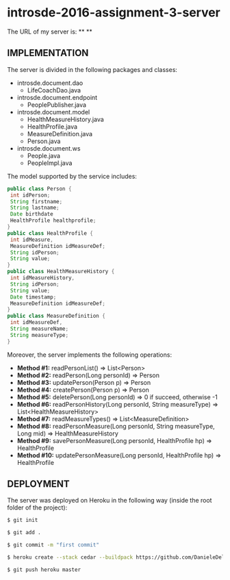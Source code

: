 # introsde-2016-assignment-3-server

The URL of my server is: ** **

## IMPLEMENTATION
The server is divided in the following packages and classes:

* introsde.document.dao
  * LifeCoachDao.java
* introsde.document.endpoint
  * PeoplePublisher.java
* introsde.document.model
  * HealthMeasureHistory.java
  * HealthProfile.java
  * MeasureDefinition.java
  * Person.java
* introsde.document.ws
  * People.java
  * PeopleImpl.java
  
The model supported by the service includes:
```java
public class Person {
 int idPerson;
 String firstname;
 String lastname;
 Date birthdate
 HealthProfile healthprofile;
}
public class HealthProfile {
 int idMeasure,
 MeasureDefinition idMeasureDef;
 String idPerson;
 String value;
}
public class HealthMeasureHistory {
 int idMeasureHistory,
 String idPerson;
 String value;
 Date timestamp;
 MeasureDefinition idMeasureDef;
}
public class MeasureDefinition {
 int idMeasureDef,
 String measureName;
 String measureType;
}
```

Moreover, the server implements the following operations:
* **Method #1:** readPersonList() => List\<Person>
* **Method #2:** readPerson(Long personId) => Person
* **Method #3:** updatePerson(Person p) => Person
* **Method #4:** createPerson(Person p) => Person
* **Method #5:** deletePerson(Long personId) => 0 if succeed, otherwise -1
* **Method #6:** readPersonHistory(Long personId, String measureType) => List\<HealthMeasureHistory>
* **Method #7:** readMeasureTypes() => List\<MeasureDefinition>
* **Method #8:** readPersonMeasure(Long personId, String measureType, Long mid) => HealthMeasureHistory
* **Method #9:** savePersonMeasure(Long personId, HealthProfile hp) => HealthProfile
* **Method #10:** updatePersonMeasure(Long personId, HealthProfile hp) => HealthProfile

## DEPLOYMENT

The server was deployed on Heroku in the following way (inside the root folder of the project):

```sh
$ git init

$ git add .

$ git commit -m "first commit"

$ heroku create --stack cedar --buildpack https://github.com/DanieleDellagiacoma/heroku-buildpack-ant

$ git push heroku master
```
